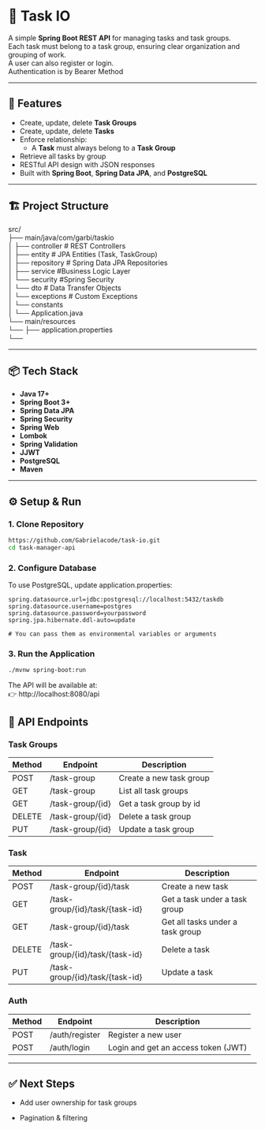 # 📝 Task IO  

A simple **Spring Boot REST API** for managing tasks and task groups.  
Each task must belong to a task group, ensuring clear organization and grouping of work.  
A user can also register or login.  
Authentication is by Bearer Method 

---

## 🚀 Features
- Create, update, delete **Task Groups**
- Create, update, delete **Tasks**
- Enforce relationship:
    - A **Task** must always belong to a **Task Group**
- Retrieve all tasks by group
- RESTful API design with JSON responses
- Built with **Spring Boot**, **Spring Data JPA**, and **PostgreSQL**

---

## 🏗 Project Structure
 src/  
   ├── main/java/com/garbi/taskio  
│  ├── controller # REST Controllers  
│  ├── entity # JPA Entities (Task, TaskGroup)  
│  ├── repository # Spring Data JPA Repositories  
│  ├── service  #Business Logic Layer  
│  └── security  #Spring Security  
│  └── dto # Data Transfer Objects   
│  └── exceptions # Custom Exceptions  
│  └── constants  
│  └── Application.java  
└── main/resources  
└── ├── application.properties  
└──

---

## 📦 Tech Stack
- **Java 17+**
- **Spring Boot 3+**
- **Spring Data JPA**
- **Spring Security**
- **Spring Web**
- **Lombok**
- **Spring Validation**
- **JJWT**
- **PostgreSQL** 
- **Maven**

---

## ⚙️ Setup & Run

### 1. Clone Repository
```bash
https://github.com/Gabrielacode/task-io.git
cd task-manager-api

```
### 2. Configure Database

To use PostgreSQL, update application.properties:  
```properties
spring.datasource.url=jdbc:postgresql://localhost:5432/taskdb
spring.datasource.username=postgres
spring.datasource.password=yourpassword
spring.jpa.hibernate.ddl-auto=update

# You can pass them as environmental variables or arguments
```
### 3. Run the Application
```bash
./mvnw spring-boot:run
```
The API will be available at:  
👉 http://localhost:8080/api

## 🔑 API Endpoints
### Task Groups
| Method  | Endpoint         | Description              |  
|---------|------------------|--------------------------|
| POST	   | /task-group      | 	Create a new task group |
| GET	    | /task-group      | 	List all task groups    |
| GET	    | /task-group/{id} | 	Get a task group by id  |
| DELETE	 | /task-group/{id} | 	Delete a task group     |
| PUT	    | /task-group/{id} | 	Update a task group     |

### Task 
| Method  | Endpoint                        | Description                       |  
|---------|---------------------------------|-----------------------------------|
| POST	   | /task-group/{id}/task           | 	Create a new task                |
| GET	    | /task-group/{id}/task/{task-id} | Get a task under a task group     |
| GET	    | /task-group/{id}/task           | 	Get all tasks under a task group |
| DELETE	 | /task-group/{id}/task/{task-id} | 	Delete a task                    |
| PUT	    | /task-group/{id}/task/{task-id} | 	Update a task                    |

### Auth
| Method  | Endpoint       | Description                          |  
|---------|----------------|--------------------------------------|
| POST	   | /auth/register | 	Register a new user                 |
| POST	   | /auth/login    | 	Login and get an access token (JWT) |


---

## ✅ Next Steps


- Add user ownership for task groups

- Pagination & filtering
